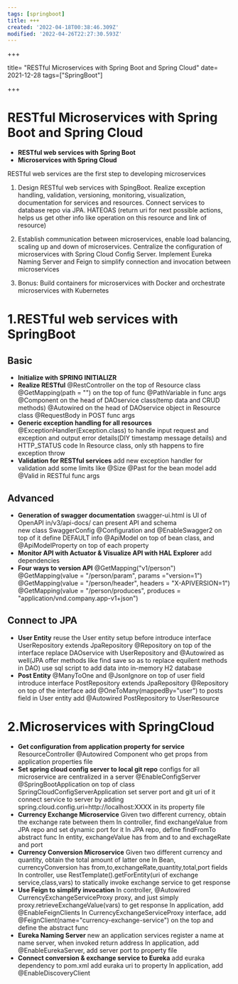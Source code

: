 ```yaml
---
tags: [springboot]
title: +++
created: '2022-04-18T00:38:46.309Z'
modified: '2022-04-26T22:27:30.593Z'
---
```


+++

title= "RESTful Microservices with Spring Boot and Spring Cloud"
date= 2021-12-28
tags=["SpringBoot"]

+++
# RESTful Microservices with Spring Boot and Spring Cloud
- **RESTful web services with Spring Boot**
- **Microservices with Spring Cloud**

RESTful web services are the first step to developing microservices

1. Design RESTful web services with SpingBoot. Realize exception handling, validation, versioning, monitoring, visualization, documentation for services and resources. Connect services to database repo via JPA. HATEOAS (return uri for next possible actions, helps us get other info like operation on this resource and link of resource)

2. Establish communication between microservices, enable load balancing, scaling up and down of microservices. Centralize the configuration of microservices with Spring Cloud Config Server. Implement Eureka Naming Server and Feign to simplify connection and invocation between microservices

3. Bonus: Build containers for microservices with Docker and orchestrate microservices with Kubernetes

# 1.RESTful web services with SpringBoot
 ## Basic
* **Initialize with SPRING INITIALIZR**
* **Realize RESTful**
      @RestController on the top of Resource class
      @GetMapping(path = "") on the top of func
      @PathVariable in func args
      @Component on the head of DAOservice class(temp data and CRUD methods)
      @Autowired on the head of DAOservice object in Resource class
      @RequestBody in POST func args
* **Generic exception handling for all resources**
      @ExceptionHandler(Exception.class) to handle input request and exception and output error details(DIY timestamp message details) and HTTP_STATUS code
      In Resource class, only sth happens to fire exception throw
* **Validation for RESTful services**
      add new exception handler for validation
      add some limits like @Size @Past for the bean model
      add @Valid in RESTful func args

## Advanced
* **Generation of swagger documentation**
      swagger-ui.html is UI of OpenAPI in/v3/api-docs/ can present API and schema  
      new class SwaggerConfig
      @Configuration and @EnableSwagger2 on top of it
      define DEFAULT info
      @ApiModel on top of bean class, and @ApiModelProperty on top of each property
* **Monitor API with Actuator & Visualize API with HAL Explorer**
    add dependencies
* **Four ways to version API**
      @GetMapping("v1/person")
      @GetMapping(value = "/person/param", params ="version=1")
      @GetMapping(value = "/person/header", headers = "X-APIVERSION=1")
      @GetMapping(value = "/person/produces", produces = "application/vnd.company.app-v1+json")
## Connect to JPA
* **User Entity**
      reuse the User entity setup before
      introduce interface UserRepository extends JpaRepository
      @Repository on top of the interface
      replace DAOservice with UserRepository and @Autowired as well(JPA offer methods like find save so as to replace equilent methods in DAO)
      use sql script to add data into in-memory H2 database
* **Post Entity**
      @ManyToOne and  @JsonIgnore on top of user field
      introduce interface PostRepository extends JpaRepository
      @Repository on top of the interface
      add @OneToMany(mappedBy="user") to posts field in User entity
      add @Autowired PostRepository to UserResource

# 2.Microservices with SpringCloud
* **Get configuration from application property for service**
      ResourceController @Autowired Component who get props from application properties file
* **Set spring cloud config server to local git repo**
      configs for all microservice are centralized in a server
      @EnableConfigServer @SpringBootApplication on top of class SpringCloudConfigServerApplication
      set server port and git uri of it
      connect service to server by adding spring.cloud.config.uri=http://localhost:XXXX in its property file
* **Currency Exchange Microservice**
      Given two different currency, obtain the exchange rate between them
      In controller, find exchangeValue from JPA repo and set dynamic port for it
      In JPA repo, define findFromTo abstract func
      In entity, exchangeValue has from and to and exchageRate and port
* **Currency Conversion Microservice**
      Given two different currency and quantity, obtain the total amount of latter one
      In Bean, currencyConversion has from,to,exchangeRate,quantity,total,port fields
      In controller, use RestTemplate().getForEntity(uri of exchange service,class,vars) to statically invoke exchange service to get response
* **Use Feign to simplify invocation**
      In controller, @Autowired CurrencyExchangeServiceProxy proxy, and just simply proxy.retrieveExchangeValue(vars) to get response 
      In application, add @EnableFeignClients
      In CurrencyExchangeServiceProxy interface, add @FeignClient(name="currency-exchange-service") on the top and define the abstract func
* **Eureka Naming Server**
      new an application
      services register a name at name server, when invoked return address
      In application, add @EnableEurekaServer, add server port to property file
* **Connect conversion & exchange service to Eureka**
      add euraka dependency to pom.xml
      add euraka uri to property
      In application, add @EnableDiscoveryClient

